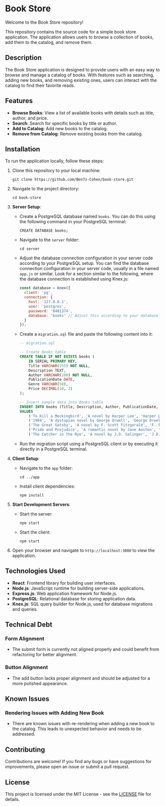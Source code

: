 # Book Store

Welcome to the Book Store repository!

This repository contains the source code for a simple book store application. The application allows users to browse a collection of books, add them to the catalog, and remove them.

## Description

The Book Store application is designed to provide users with an easy way to browse and manage a catalog of books. With features such as searching, adding new books, and removing existing ones, users can interact with the catalog to find their favorite reads.

## Features

- **Browse Books**: View a list of available books with details such as title, author, and price.
- **Search**: Search for specific books by title or author.
- **Add to Catalog**: Add new books to the catalog.
- **Remove from Catalog**: Remove existing books from the catalog.

## Installation

To run the application locally, follow these steps:

1. Clone this repository to your local machine:
    ```
    git clone https://github.com/Ben7z-Cohen/book-store.git
    ```

2. Navigate to the project directory:
    ```
    cd book-store
    ```

3. **Server Setup**:
    - Create a PostgreSQL database named `books`. You can do this using the following command in your PostgreSQL terminal:
        ```
        CREATE DATABASE books;
        ```
    - Navigate to the `server` folder:
        ```
        cd server
        ```
    - Adjust the database connection configuration in your server code according to your PostgreSQL setup. You can find the database connection configuration in your server code, usually in a file named `app.js` or similar. Look for a section similar to the following, where the database connection is established using Knex.js:
        ```javascript
        const database = knex({
          client: 'pg',
          connection: {
            host: '127.0.0.1',
            user: 'postgres',
            password: '8481374',
            database: 'books' // Adjust this according to your database name
          }
        });
        ```

    - Create a `migration.sql` file and paste the following content into it:
        ```sql
        -- migration.sql

        -- Create Books table
        CREATE TABLE IF NOT EXISTS books (
            ID SERIAL PRIMARY KEY,
            Title VARCHAR(255) NOT NULL,
            Description TEXT,
            Author VARCHAR(100) NOT NULL,
            PublicationDate DATE,
            Genre VARCHAR(50),
            Price DECIMAL(10, 2)
        );

        -- Insert sample data into Books table
        INSERT INTO books (Title, Description, Author, PublicationDate, Genre, Price)
        VALUES 
            ('To Kill a Mockingbird', 'A novel by Harper Lee', 'Harper Lee', '1960-07-11', 'Fiction', 12.99),
            ('1984', 'A dystopian novel by George Orwell', 'George Orwell', '1949-06-08', 'Science Fiction', 10.50),
            ('The Great Gatsby', 'A novel by F. Scott Fitzgerald', 'F. Scott Fitzgerald', '1925-04-10', 'Fiction', 9.99),
            ('Pride and Prejudice', 'A romantic novel by Jane Austen', 'Jane Austen', '1813-01-28', 'Romance', 8.75),
            ('The Catcher in the Rye', 'A novel by J.D. Salinger', 'J.D. Salinger', '1951-07-16', 'Fiction', 11.25);
        ```
    - Run the migration script using a PostgreSQL client or by executing it directly in a PostgreSQL terminal.

4. **Client Setup**:
    - Navigate to the `app` folder:
        ```
        cd ../app
        ```
    - Install client dependencies:
        ```
        npm install
        ```

5. **Start Development Servers**:
    - Start the server:
        ```
        npm start
        ```
    - Start the client:
        ```
        npm start
        ```

6. Open your browser and navigate to `http://localhost:3000` to view the application.

## Technologies Used

- **React**: Frontend library for building user interfaces.
- **Node.js**: JavaScript runtime for building server-side applications.
- **Express.js**: Web application framework for Node.js.
- **PostgreSQL**: Relational database for storing application data.
- **Knex.js**: SQL query builder for Node.js, used for database migrations and queries.

## Technical Debt

### Form Alignment
- The submit form is currently not aligned properly and could benefit from refactoring for better alignment.

### Button Alignment
- The add button lacks proper alignment and should be adjusted for a more polished appearance.

## Known Issues

### Rendering Issues with Adding New Book
- There are known issues with re-rendering when adding a new book to the catalog. This leads to unexpected behavior and needs to be addressed.


## Contributing

Contributions are welcome! If you find any bugs or have suggestions for improvements, please open an issue or submit a pull request.

## License

This project is licensed under the MIT License - see the [LICENSE](LICENSE) file for details.
